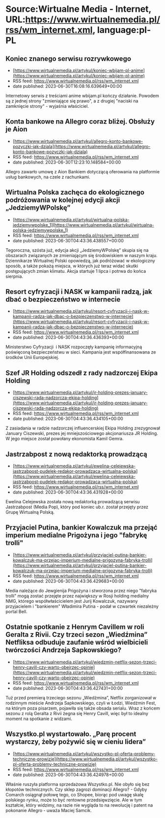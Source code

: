 # Source:Wirtualne Media - Internet, URL:https://www.wirtualnemedia.pl/rss/wm_internet.xml, language:pl-PL

## Koniec znanego serwisu rozrywkowego
 - [https://www.wirtualnemedia.pl/artykul/koniec-wbijam-pl-anime](https://www.wirtualnemedia.pl/artykul/koniec-wbijam-pl-anime)
 - RSS feed: https://www.wirtualnemedia.pl/rss/wm_internet.xml
 - date published: 2023-06-30T16:08:16.639649+00:00

Internetowy serwis z treściami anime wbijam.pl kończy działanie. Powodem są z jednej strony "zmieniające się prawo", a z drugiej "naciski na zamknięcie strony" - wyjaśnia właściciel.

## Konta bankowe na Allegro coraz bliżej. Obsłuży je Aion
 - [https://www.wirtualnemedia.pl/artykul/allegro-konto-bankowe-pozyczki-jak-dziala](https://www.wirtualnemedia.pl/artykul/allegro-konto-bankowe-pozyczki-jak-dziala)
 - RSS feed: https://www.wirtualnemedia.pl/rss/wm_internet.xml
 - date published: 2023-06-30T12:23:10.148584+00:00

Allegro zawarło umowę z Aion Bankiem dotyczącą oferowania na platformie usług bankowych, na czele z rachunkami.

## Wirtualna Polska zachęca do ekologicznego podróżowania w kolejnej edycji akcji „JedziemyWPolskę”
 - [https://www.wirtualnemedia.pl/artykul/wirtualna-polska-jedziemywpolske_1](https://www.wirtualnemedia.pl/artykul/wirtualna-polska-jedziemywpolske_1)
 - RSS feed: https://www.wirtualnemedia.pl/rss/wm_internet.xml
 - date published: 2023-06-30T04:43:36.438557+00:00

Tegoroczna, szósta już, edycja akcji „JedziemyWPolskę” skupia się na obszarach związanych ze zmieniającym się środowiskiem w naszym kraju. Dziennikarze Wirtualnej Polski opowiedzą, jak podróżować w ekologiczny sposób, a także pokażą miejsca, w których już teraz widać skutki postępujących zmian klimatu. Akcja startuje 1 lipca i potrwa do końca sierpnia.

## Resort cyfryzacji i NASK w kampanii radzą, jak dbać o bezpieczeństwo w internecie
 - [https://www.wirtualnemedia.pl/artykul/resort-cyfryzacji-i-nask-w-kampanii-radza-jak-dbac-o-bezpieczenstwo-w-internecie](https://www.wirtualnemedia.pl/artykul/resort-cyfryzacji-i-nask-w-kampanii-radza-jak-dbac-o-bezpieczenstwo-w-internecie)
 - RSS feed: https://www.wirtualnemedia.pl/rss/wm_internet.xml
 - date published: 2023-06-30T04:43:36.436393+00:00

Ministerstwo Cyfryzacji  i NASK rozpoczęły kampanię informacyjną poświęconą bezpieczeństwu w sieci. Kampania jest współfinansowana ze środków Unii Europejskiej.

## Szef JR Holding odszedł z rady nadzorczej Ekipa Holding
 - [https://www.wirtualnemedia.pl/artykul/jr-holding-prezes-january-ciszewski-rada-nadzorcza-ekipa-holding](https://www.wirtualnemedia.pl/artykul/jr-holding-prezes-january-ciszewski-rada-nadzorcza-ekipa-holding)
 - RSS feed: https://www.wirtualnemedia.pl/rss/wm_internet.xml
 - date published: 2023-06-30T04:43:36.434105+00:00

Z zasiadania w radzie nadzorczej influencerskiej Ekipa Holding zrezygnował January Ciszewski, prezes jej mniejszościowego akcjonariusza JR Holding. W jego miejsce został powołany ekonomista Kamil Gemra.

## Jastrzabpost z nową redaktorką prowadzącą
 - [https://www.wirtualnemedia.pl/artykul/ewelina-celejewska-jastrzabpost-pudelek-redakor-prowadzaca-wirtualna-polska](https://www.wirtualnemedia.pl/artykul/ewelina-celejewska-jastrzabpost-pudelek-redakor-prowadzaca-wirtualna-polska)
 - RSS feed: https://www.wirtualnemedia.pl/rss/wm_internet.xml
 - date published: 2023-06-30T04:43:36.431928+00:00

Ewelina Celejewska została nową redaktorką prowadzącą serwisu Jastrzabpost (Media Pop), który pod koniec ub.r. został przejęty przez Grupę Wirtualną Polską.

## Przyjaciel Putina, bankier Kowalczuk ma przejąć imperium medialne Prigożyna i jego "fabrykę trolli"
 - [https://www.wirtualnemedia.pl/artykul/przyjaciel-putina-bankier-kowalczuk-ma-przejac-imperium-medialne-prigozyna-fabryka-trolli](https://www.wirtualnemedia.pl/artykul/przyjaciel-putina-bankier-kowalczuk-ma-przejac-imperium-medialne-prigozyna-fabryka-trolli)
 - RSS feed: https://www.wirtualnemedia.pl/rss/wm_internet.xml
 - date published: 2023-06-30T04:43:36.429683+00:00

Media należące do Jewgienija Prigożyna i stworzona przez niego "fabryka trolli" mogą zostać przejęte przez największy w Rosji holding medialny NMG, którego współwłaścicielem jest Jurij Kowalczuk, nazywany przyjacielem i "bankierem" Władimira Putina - podał w czwartek niezależny portal Bell.

## Ostatnie spotkanie z Henrym Cavillem w roli Geralta z Rivii. Czy trzeci sezon „Wiedźmina” Netfliksa odbuduje zaufanie wśród wielbicieli twórczości Andrzeja Sapkowskiego?
 - [https://www.wirtualnemedia.pl/artykul/wiedzmin-netflix-sezon-trzeci-henry-cavill-czy-warto-obejrzec-opinie](https://www.wirtualnemedia.pl/artykul/wiedzmin-netflix-sezon-trzeci-henry-cavill-czy-warto-obejrzec-opinie)
 - RSS feed: https://www.wirtualnemedia.pl/rss/wm_internet.xml
 - date published: 2023-06-30T04:43:36.427431+00:00

Tuż przed premierą trzeciego sezonu „Wiedźmina”, Netflix zorganizował w rodzinnym mieście Andrzeja Sapkowskiego, czyli w Łodzi, Wiedźmin Fest, na którym poza pisarzem, pojawiła się także obsada serialu. Wraz z końcem sezonu z rolą Geralta z Rivii żegna się Henry Cavill, więc był to idealny moment na spotkanie z widzami.

## Wszystko.pl wystartowało. „Parę procent wystarczy, żeby pożywić się w cieniu lidera”
 - [https://www.wirtualnemedia.pl/artykul/wszystko-pl-oferta-problemy-techniczne-prowizje](https://www.wirtualnemedia.pl/artykul/wszystko-pl-oferta-problemy-techniczne-prowizje)
 - RSS feed: https://www.wirtualnemedia.pl/rss/wm_internet.xml
 - date published: 2023-06-30T04:43:36.424978+00:00

Właśnie ruszyła platforma sprzedażowa Wszystko.pl. Nie obyło się bez kłopotów technicznych. Czy sklep zagrozi dominacji Allegro? - Gdyby Comarch osiągnął połowę tego, co Shopee, biorąc pod uwagę skalę polskiego rynku, może to być rentowne przedsięwzięcie. Ale w tym kształcie, który widzimy, na razie nie wygląda to na rewolucję i patent na pokonanie Allegro - uważa Maciej Samcik.

